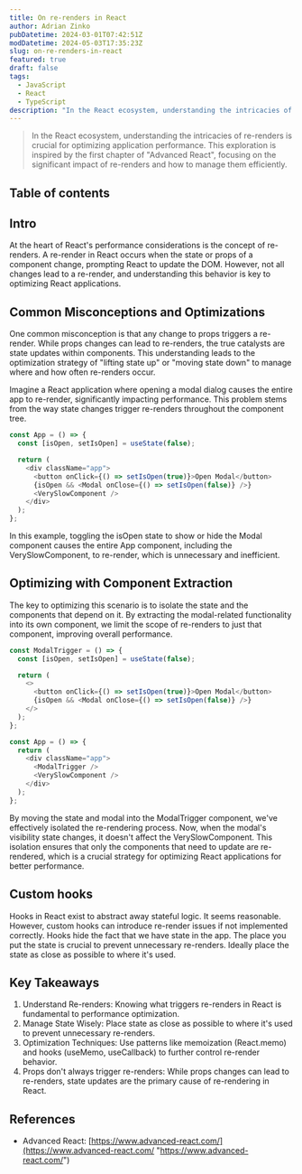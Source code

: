 ```yaml
---
title: On re-renders in React
author: Adrian Zinko
pubDatetime: 2024-03-01T07:42:51Z
modDatetime: 2024-05-03T17:35:23Z
slug: on-re-renders-in-react
featured: true
draft: false
tags:
  - JavaScript
  - React
  - TypeScript
description: "In the React ecosystem, understanding the intricacies of re-renders is crucial for optimizing application performance."
---
```


> In the React ecosystem, understanding the intricacies of re-renders is crucial for optimizing application performance. This exploration is inspired by the first chapter of "Advanced React", focusing on the significant impact of re-renders and how to manage them efficiently.

## Table of contents

## Intro

At the heart of React's performance considerations is the concept of re-renders. A re-render in React occurs when the state or props of a component change, prompting React to update the DOM. However, not all changes lead to a re-render, and understanding this behavior is key to optimizing React applications.

## Common Misconceptions and Optimizations

One common misconception is that any change to props triggers a re-render. While props changes can lead to re-renders, the true catalysts are state updates within components. This understanding leads to the optimization strategy of "lifting state up" or "moving state down" to manage where and how often re-renders occur.

Imagine a React application where opening a modal dialog causes the entire app to re-render, significantly impacting performance. This problem stems from the way state changes trigger re-renders throughout the component tree.

```js
const App = () => {
  const [isOpen, setIsOpen] = useState(false);

  return (
    <div className="app">
      <button onClick={() => setIsOpen(true)}>Open Modal</button>
      {isOpen && <Modal onClose={() => setIsOpen(false)} />}
      <VerySlowComponent />
    </div>
  );
};
```

In this example, toggling the isOpen state to show or hide the Modal component causes the entire App component, including the VerySlowComponent, to re-render, which is unnecessary and inefficient.

## Optimizing with Component Extraction

The key to optimizing this scenario is to isolate the state and the components that depend on it. By extracting the modal-related functionality into its own component, we limit the scope of re-renders to just that component, improving overall performance.

```js
const ModalTrigger = () => {
  const [isOpen, setIsOpen] = useState(false);

  return (
    <>
      <button onClick={() => setIsOpen(true)}>Open Modal</button>
      {isOpen && <Modal onClose={() => setIsOpen(false)} />}
    </>
  );
};

const App = () => {
  return (
    <div className="app">
      <ModalTrigger />
      <VerySlowComponent />
    </div>
  );
};
```

By moving the state and modal into the ModalTrigger component, we've effectively isolated the re-rendering process. Now, when the modal's visibility state changes, it doesn't affect the VerySlowComponent. This isolation ensures that only the components that need to update are re-rendered, which is a crucial strategy for optimizing React applications for better performance.

## Custom hooks

Hooks in React exist to abstract away stateful logic. It seems reasonable. However, custom hooks can introduce re-render issues if not implemented correctly. Hooks hide the fact that we have state in the app. The place you put the state is crucial to prevent unnecessary re-renders. Ideally place the state as close as possible to where it's used.

## Key Takeaways

1. Understand Re-renders: Knowing what triggers re-renders in React is fundamental to performance optimization.
2. Manage State Wisely: Place state as close as possible to where it's used to prevent unnecessary re-renders.
3. Optimization Techniques: Use patterns like memoization (React.memo) and hooks (useMemo, useCallback) to further control re-render behavior.
4. Props don't always trigger re-renders: While props changes can lead to re-renders, state updates are the primary cause of re-rendering in React.

## References

- Advanced React: [https://www.advanced-react.com/](https://www.advanced-react.com/ "https://www.advanced-react.com/")
